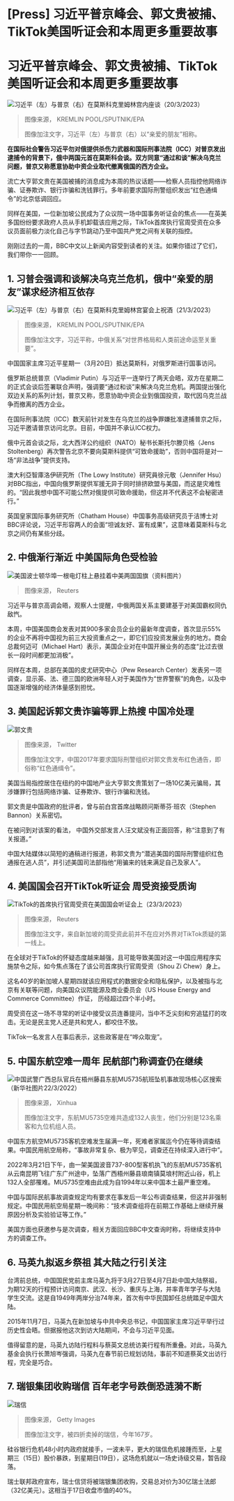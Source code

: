 # [Press] 习近平普京峰会、郭文贵被捕、TikTok美国听证会和本周更多重要故事

#  习近平普京峰会、郭文贵被捕、TikTok美国听证会和本周更多重要故事


![习近平（左）与普京（右）在莫斯科克里姆林宫内座谈（20/3/2023）](_129140146_5e40c395-ee9d-4cc4-a2d0-32587b656f54.jpg)

> 图像来源，  KREMLIN POOL/SPUTNIK/EPA
>
> 图像加注文字，习近平（左）与普京（右）以“亲爱的朋友”相称。

**在国际社会警告习近平勿对俄提供杀伤力武器和国际刑事法院（ICC）对普京发出逮捕令的背景下，俄中两国元首在莫斯科会谈。双方同意“通过和谈”解决乌克兰问题，普京又称愿意协助中资企业取代撤离俄国的西方企业。**

流亡大亨郭文贵在美国被捕的消息成为本周的热议话题——检察人员指控他网络诈骗、证券欺诈、银行诈骗和洗钱罪行。多年前要求国际刑警组织发出“红色通缉令”的北京低调回应。

同样在美国，一位新加坡公民成为了众议院一场中国事务听证会的焦点——在英美多国纷纷要求政府人员从手机卸载该应用之际，TikTok首席执行官周受资在众多议员面前极力淡化自己与字节跳动乃至中国共产党之间有关联的指控。

刚刚过去的一周，BBC中文以上新闻内容受到读者的关注。如果你错过了它们，我们带你一一回顾。

##  1\. 习普会强调和谈解决乌克兰危机，俄中“亲爱的朋友”谋求经济相互依存

![习近平（左）与普京（右）在莫斯科克里姆林宫宴会上祝酒（21/3/2023）](_129071414_182345-shutterstock_editorial_chinese_president_xi_jinping_vis_13836456co.jpg)

> 图像来源，  KREMLIN POOL/SPUTNIK/EPA
>
> 图像加注文字，习近平称，中俄关系“对世界格局和人类前途命运至关重要”。

中国国家主席习近平星期一（3月20日）抵达莫斯科，对俄罗斯进行国事访问。

俄罗斯总统普京（Vladimir Putin）与习近平一连举行了两天会晤，双方在星期二的正式会谈后签署联合声明，强调要“通过和谈”来解决乌克兰危机。两国提出强化双边关系的系列计划，普京又称，愿意协助中资企业到俄国投资，取代因乌克兰战争而撤离的西方企业。

在国际刑事法院（ICC）数天前针对发生在乌克兰的战争罪嫌批准逮捕普京之际，习近平邀请普京访问北京。目前，中国并不承认ICC权力。

俄中元首会谈之际，北大西洋公约组织（NATO）秘书长斯托尔滕贝格（Jens Stoltenberg）再次警告北京不要向莫斯科提供“可致命援助”，否则中国将是对一场“非法战争”提供支持。

澳大利亞智庫洛伊研究所（The Lowy Institute）研究員徐元敬（Jennifer Hsu）对BBC指出，中国向俄罗斯提供军援无异于同时排挤欧盟与美国，而这是灾难性的。“因此我想中国不可能公然对俄提供可致命援助，但这并不代表这不会秘密进行。”

英国皇家国际事务研究所（Chatham House）中国事务高级研究员于洁博士对BBC评论说，习近平形容两人的会面“坦诚友好、富有成果”，这意味着莫斯科与北京之间仍有某些分歧。



##  2\. 中俄渐行渐近 中美国际角色受检验

![美国波士顿华埠一根电灯柱上悬挂着中美两国国旗（资料图片）](_129140147_162430.2022-12-15t162336z_990861264_rc2f6y9noe3z_rtrmadp_3_usa-china-audit.jpg)

> 图像来源，  Reuters

习近平与普京高调会晤，观察人士提醒，中俄两国关系主要建基于对美国霸权同仇敌忾。

本周，中国美国商会发表对其900多家会员企业的最新年度调查，首次显示55%的企业不再将中国视为前三大投资重点之一，即它们应投资发展业务的地方。商会总裁何迈可（Michael Hart）表示，美国企业对在中国开展业务的态度“比过去很长一段时间都更加消极”。

同样在本周，总部在美国的皮尤研究中心（Pew Research Center）发表另一项调查，显示英、法、德三国的欧洲年轻人对于美国作为“世界警察”的角色，以及中国逐渐增强的经济体量感到担忧。

##  3\. 美国起诉郭文贵诈骗等罪上热搜 中国冷处理

![郭文贵](_97708527_capture.jpg)

> 图像来源，  Twitter
>
> 图像加注文字，中国2017年要求国际刑警组织对郭文贵发布红色通告，即俗称“红色通缉令”。

美国当局指控居住在纽约的中国地产业大亨郭文贵策划了一场10亿美元骗局，其涉嫌罪行包括网络诈骗、证券欺诈、银行诈骗和洗钱。

郭文贵是中国政府的批评者，曾与前白宫首席战略顾问斯蒂芬·班农（Stephen Bannon）关系密切。

在被问到对该案的看法， 中国外交部发言人汪文斌没有正面回答，称“注意到了有关报道。”

中国大陆媒体以简短的通稿进行报道，称郭文贵为“潜逃美国的国际刑警组织红色通报在逃人员”，并引述美国司法部指他“用骗来的钱来满足自己及家人”。

##  4\. 美国国会召开TikTok听证会 周受资接受质询

![TikTok的首席执行官周受资在美国国会听证会上（23/3/2023）](_129140672_192411.2023-03-23t192330z_1625634849_rc2uzz9focwe_rtrmadp_3_usa-tiktok-congress.jpg)

> 图像来源，  Reuters
>
> 图像加注文字，来自新加坡的周受资此前并不在应对外界对TikTok质疑的第一线上。

在全球对于TikTok的怀疑态度越来越强，且可能导致美国对这一中国应用程序实施禁令之际，如今焦点落在了该公司首席执行官周受资（Shou Zi Chew）身上。

这名40岁的新加坡人星期四就该应用程式的数据安全和隐私保护，以及被指与北京有关联等问题，向美国众议院能源及商业委员会（US House Energy and Commerce Committee）作证， 历经超过四个半小时。

周受资在这一场不寻常的听证中接受议员连番提问，当中不乏尖刻和穷追猛打的攻击。无论是民主党人还是共和党人，都咬住不放。

TikTok一名发言人在事后表示，这些政客是在“哗众取宠”。

##  5\. 中国东航空难一周年 民航部门称调查仍在继续

![中国武警广西总队官兵在梧州藤县东航MU5735航班坠机事故现场核心区搜索（新华社图片22/3/2022）](_129045634_3cde1314-cc68-4a62-9952-c7bf064c72d8.jpg)

> 图像来源，  Xinhua
>
> 图像加注文字，东航MU5735空难共造成132人丧生，他们分别是123名乘客和九位机组人员。

中国东方航空MU5735客机空难发生届满一年，死难者家属迄今仍在等待调查结果。中国民用航空局称，“事故非常复杂、极为罕见，调查还在持续深入进行中”。

2022年3月21日下午，由一架美国波音737-800型客机执飞的东航MU5735客机从云南昆明飞往广东广州途中，坠落广西梧州藤县琅南镇莫埌村附近山谷，机上132人全部罹难。MU5735空难由此成为自1994年以来中国本土最严重空难。

中国与国际民航事故调查规定均有要求在事发后一年公布调查结果，但这并非强制规定。中国民用航空局星期一晚间称：“技术调查组将在前期工作基础上继续开展原因分析及实验验证等工作。”

美国方面也获邀参与是次调查，相关方面回应BBC中文查询时称，将继续支持中方的调查工作。

##  6\. 马英九拟返乡祭祖 其大陆之行引关注


台湾前总统，中国国民党前主席马英九将于3月27日至4月7日赴中国大陆祭祖，为期12天的行程预计访问南京、武汉、长沙、重庆与上海，并率青年学子与大陆学生交流。这是自1949年两岸分治74年来，首次有中华民国卸任总统踏足中国大陆。

2015年11月7日，马英九在新加坡与中共中央总书记，中国国家主席习近平举行过历史性会晤。但据报他这次到访大陆期间，不会与习近平见面。

值得留意的是，马英九访陆行程料与蔡英文总统访美行程有所重叠。对此，马英九基金会执行长萧旭岑强调，马英九在春节前已规划访陆，事前不知道蔡英文出访行程，完全是巧合。

##  7\. 瑞银集团收购瑞信 百年老字号跌倒恐涟漪不断

![瑞信](_129079254_gettyimages-1248367440.jpg)

> 图像来源，  Getty Images
>
> 图像加注文字，被四折卖掉的瑞信，今年167岁。

硅谷银行危机48小时内政府就接手，一波未平，更大的瑞信危机接踵而至，上星期三（15日）股价暴跌，到星期日(19日），这场危机就以一场史诗级交易，暂告段落。

瑞士联邦政府宣布，瑞士信贷将被瑞银集团收购，交易总对价为30亿瑞士法郎（32亿美元）。这相当于17日收盘市值的40%。





